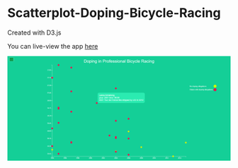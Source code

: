 # Scatterplot-Doping-Bicycle-Racing

Created with D3.js

You can live-view the app [here](https://yn7qw.csb.app/)

![app image capture](https://raw.githubusercontent.com/adirere/Scatterplot-Doping-Bicycle-Racing/main/Scatterplot.png)
